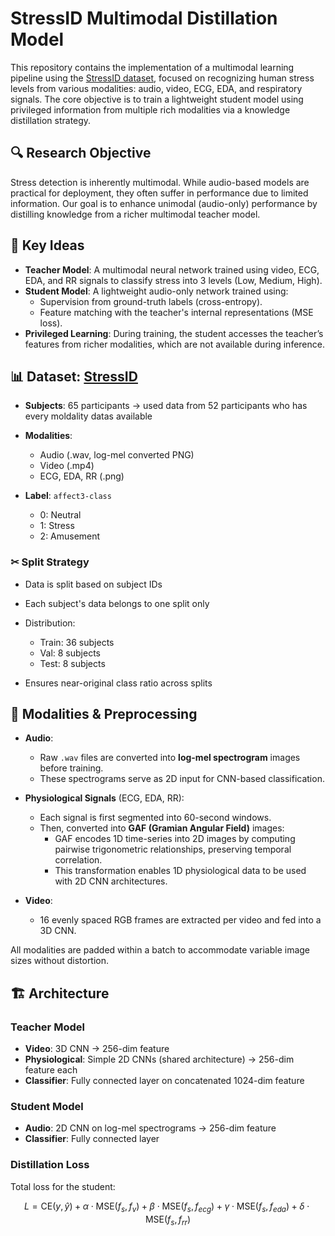 # StressID Multimodal Distillation Model

This repository contains the implementation of a multimodal learning pipeline using the [StressID dataset](https://project.inria.fr/stressid/), focused on recognizing human stress levels from various modalities: audio, video, ECG, EDA, and respiratory signals. The core objective is to train a lightweight student model using privileged information from multiple rich modalities via a knowledge distillation strategy.

## 🔍 Research Objective

Stress detection is inherently multimodal. While audio-based models are practical for deployment, they often suffer in performance due to limited information. Our goal is to enhance unimodal (audio-only) performance by distilling knowledge from a richer multimodal teacher model.

## 🧠 Key Ideas

- **Teacher Model**: A multimodal neural network trained using video, ECG, EDA, and RR signals to classify stress into 3 levels (Low, Medium, High).
- **Student Model**: A lightweight audio-only network trained using:
  - Supervision from ground-truth labels (cross-entropy).
  - Feature matching with the teacher's internal representations (MSE loss).
- **Privileged Learning**: During training, the student accesses the teacher’s features from richer modalities, which are not available during inference.

## 📊 Dataset: [StressID](https://project.inria.fr/stressid/)

* **Subjects**: 65 participants -> used data from 52 participants who has every moldality datas available
* **Modalities**:

  * Audio (.wav, log-mel converted PNG)
  * Video (.mp4)
  * ECG, EDA, RR (.png)
* **Label**: `affect3-class`

  * 0: Neutral
  * 1: Stress
  * 2: Amusement

### ✂ Split Strategy

* Data is split based on subject IDs
* Each subject's data belongs to one split only
* Distribution:

  * Train: 36 subjects
  * Val: 8 subjects
  * Test: 8 subjects
* Ensures near-original class ratio across splits

## 🧬 Modalities & Preprocessing

- **Audio**: 
  - Raw `.wav` files are converted into **log-mel spectrogram** images before training.
  - These spectrograms serve as 2D input for CNN-based classification.

- **Physiological Signals** (ECG, EDA, RR):
  - Each signal is first segmented into 60-second windows.
  - Then, converted into **GAF (Gramian Angular Field)** images:
    - GAF encodes 1D time-series into 2D images by computing pairwise trigonometric relationships, preserving temporal correlation.
    - This transformation enables 1D physiological data to be used with 2D CNN architectures.

- **Video**:
  - 16 evenly spaced RGB frames are extracted per video and fed into a 3D CNN.

All modalities are padded within a batch to accommodate variable image sizes without distortion.

## 🏗️ Architecture

### Teacher Model
- **Video**: 3D CNN → 256-dim feature
- **Physiological**: Simple 2D CNNs (shared architecture) → 256-dim feature each
- **Classifier**: Fully connected layer on concatenated 1024-dim feature

### Student Model
- **Audio**: 2D CNN on log-mel spectrograms → 256-dim feature
- **Classifier**: Fully connected layer

### Distillation Loss
Total loss for the student:
```math
L = \text{CE}(y, \hat{y}) + \alpha \cdot \text{MSE}(f_s, f_v) + \beta \cdot \text{MSE}(f_s, f_{ecg}) + \gamma \cdot \text{MSE}(f_s, f_{eda}) + \delta \cdot \text{MSE}(f_s, f_{rr})